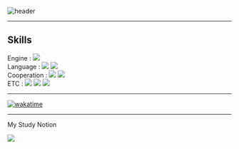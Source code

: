 ![header](https://capsule-render.vercel.app/api?type=waving&text=Wecome%20To%20My%20Github&height=200&animation=blink&fontAlignY=35&color=gradient)
* * *

## Skills
Engine : <img src="https://img.shields.io/badge/Unity-000000?style=flat&logo=unity&logoColor=white"/>   
Language : <img src="https://img.shields.io/badge/C%23-512BD4?style=flat&logo=csharp&logoColor=white"/> <img src="https://img.shields.io/badge/C-A8B9CC?style=flat&logo=c&logoColor=white"/>   
Cooperation : <img src="https://img.shields.io/badge/GitHub-181717?style=flat&logo=github&logoColor=white"/> <img src="https://img.shields.io/badge/Notion-000000?style=flat&logo=notion&logoColor=white"/>   
ETC : <img src="https://img.shields.io/badge/Rider-000000?style=flat&logo=rider&logoColor=white"/> <img src="https://img.shields.io/badge/VisualStudio-5C2D91?style=flat&logo=visualstudio&logoColor=white"/> <img src="https://img.shields.io/badge/VisualStudioCode-007ACC?style=flat&logo=visualstudiocode&logoColor=white"/>
* * *
[![wakatime](https://wakatime.com/badge/user/018b4c61-4575-4f04-b733-5f6d19185317.svg)](https://wakatime.com/@018b4c61-4575-4f04-b733-5f6d19185317)
* * *

My Study Notion     
   
<a href="https://tendouarisu.notion.site/Study-e518efb74f9b421686ffda62dde161fd?pvs=4"><img src="https://img.shields.io/badge/Notion-000000?style=flat&logo=notion&logoColor=white"/></a>

